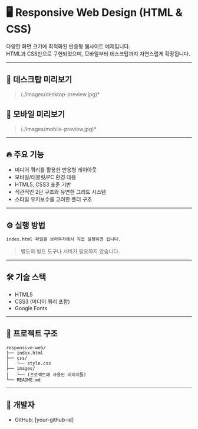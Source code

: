 # 🖥️ Responsive Web Design (HTML & CSS)

다양한 화면 크기에 최적화된 반응형 웹사이트 예제입니다.  
HTML과 CSS만으로 구현되었으며, 모바일부터 데스크탑까지 자연스럽게 확장됩니다.

---

## 📸 데스크탑 미리보기

> (./images/desktop-preview.jpg)*

## 📸 모바일 미리보기

> (./images/mobile-preview.jpg)*

---

## 🔥 주요 기능

- 미디어 쿼리를 활용한 반응형 레이아웃
- 모바일/태블릿/PC 환경 대응
- HTML5, CSS3 표준 기반
- 직관적인 2단 구조와 유연한 그리드 시스템
- 스타일 유지보수를 고려한 폴더 구조

---

## ⚙️ 실행 방법

```bash
index.html 파일을 브라우저에서 직접 실행하면 됩니다.
```

> 별도의 빌드 도구나 서버가 필요하지 않습니다.

---

## 🛠 기술 스택

- HTML5
- CSS3 (미디어 쿼리 포함)
- Google Fonts

---

## 📁 프로젝트 구조

```
responsive-web/
├── index.html
├── css/
│   └── style.css
├── images/
│   └── (프로젝트에 사용된 이미지들)
└── README.md
```

---

## 👤 개발자

- GitHub: [your-github-id]
